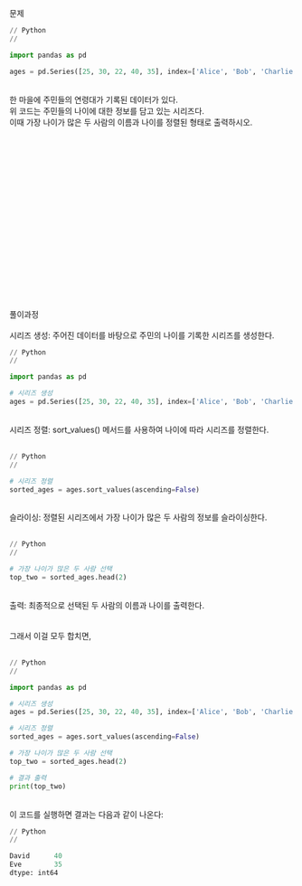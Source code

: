 문제

``` Python
// Python
//

import pandas as pd

ages = pd.Series([25, 30, 22, 40, 35], index=['Alice', 'Bob', 'Charlie', 'David', 'Eve'])

```
<br>
한 마을에 주민들의 연령대가 기록된 데이터가 있다. <br>  
위 코드는 주민들의 나이에 대한 정보를 담고 있는 시리즈다.   <br>
이때 가장 나이가 많은 두 사람의 이름과 나이를 정렬된 형태로 출력하시오.   
                     
<br><br><br><br><br><br><br><br><br><br><br><br><br><br><br><br><br><br>풀이과정<br><br>
시리즈 생성: 주어진 데이터를 바탕으로 주민의 나이를 기록한 시리즈를 생성한다.

``` Python
// Python
//

import pandas as pd

# 시리즈 생성
ages = pd.Series([25, 30, 22, 40, 35], index=['Alice', 'Bob', 'Charlie', 'David', 'Eve'])
```

<br>시리즈 정렬: sort_values() 메서드를 사용하여 나이에 따라 시리즈를 정렬한다.
<br><br>
``` Python
// Python
//

# 시리즈 정렬
sorted_ages = ages.sort_values(ascending=False)
```

<br>슬라이싱: 정렬된 시리즈에서 가장 나이가 많은 두 사람의 정보를 슬라이싱한다.
<br>
<br>
``` Python
// Python
//

# 가장 나이가 많은 두 사람 선택
top_two = sorted_ages.head(2)
```
<br>출력: 최종적으로 선택된 두 사람의 이름과 나이를 출력한다.
<br><br>  
그래서 이걸 모두 합치면,
<br><br>

``` Python
// Python
//

import pandas as pd

# 시리즈 생성
ages = pd.Series([25, 30, 22, 40, 35], index=['Alice', 'Bob', 'Charlie', 'David', 'Eve'])

# 시리즈 정렬
sorted_ages = ages.sort_values(ascending=False)

# 가장 나이가 많은 두 사람 선택
top_two = sorted_ages.head(2)

# 결과 출력
print(top_two)

```
<br>   
이 코드를 실행하면 결과는 다음과 같이 나온다:
 <br>
 
``` Python
// Python
//

David      40
Eve        35
dtype: int64
```
